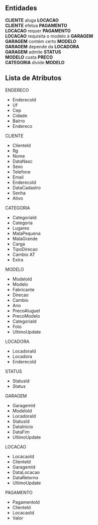 ﻿## Entidades

<!-- **CLIENTE**\
**LOCACAO**\
**PAGAMENTO**\
**GARAGEM**\
**CATEGORIA**\
**MODELO**\
**LOCADORA**\
**PRECO**\
**STATUS** -->

**CLIENTE** aluga **LOCACAO**\
**CLIENTE** efetua **PAGAMENTO**\
**LOCACAO** requer **PAGAMENTO**\
**LOCACAO** requisita o modelo à **GARAGEM**\
**GARAGEM** contém certo **MODELO**\
**GARAGEM** depende da **LOCADORA**\
**GARAGEM** admite **STATUS**\
**MODELO** custa **PRECO**\
**CATEGORIA** divide **MODELO**

## Lista de Atributos

ENDERECO
- EnderecoId
- Uf
- Cep
- Cidade
- Bairro
- Endereco

CLIENTE
- ClienteId
- Rg
- Nome
- DataNasc
- Sexo
- Telefone
- Email
- EnderecoId
- DataCadastro
- Senha
- Ativo

CATEGORIA	
- CategoriaId
- Categoria 
- Lugares
- MalaPequena 
- MalaGrande 
- Carga 
- TipoDirecao
- Cambio AT
- Extra
<!-- FaixaPreco  -->

MODELO
- ModeloId
- Modelo
- Fabricante
- Direcao
- Cambio
- Ano
- PrecoAluguel
- PrecoModelo
- CategoriaId
- Foto
- UltimoUpdate
<!-- Potencia -->
<!-- Motor -->
<!-- CargaMax -->
<!-- Peso -->
<!-- Cor -->

LOCADORA
- LocadoraId
- Locadora
- EnderecoId

STATUS
- StatusId
- Status

GARAGEM
- GaragemId
- ModeloId
- LocadoraId
- StatusId
- DataInicio
- DataFim
- UltimoUpdate

LOCACAO
- LocacaoId
- ClienteId
- GaragemId
- DataLocacao
- DataRetorno
- UltimoUpdate

PAGAMENTO
- PagamentoId
- ClienteId
- LocacaoId
- Valor
<!-- - DataPagamento -->


<!-- |	MODELO      |	CATEGORIA 	|	PRECO		|	STATUS		| CLIENTE		|
|---------------|---------------|---------------|---------------|---------------|
| ModeloId		| CategoriaId	| PrecoId		| StatusId		| ClienteId		|
| Fabricante	| Categoria		| PrecoAluguel	| Status		| Nome			|
| Direcao		| Lugares		| PrecoModelo	| DataInicio	| DataNasc		|
| Cambio		| MalaPequena	|				| DataFim		| DataCadastro	|
| Ano			| MalaGrande	|
| CategoriaId	| Carga			|	
| StatusId      | TipoDirecao	|
| Modelo		| -->
